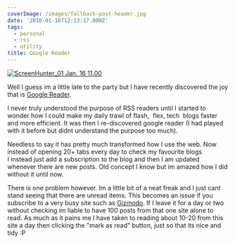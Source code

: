 ```yaml
---
coverImage: /images/fallback-post-header.jpg
date: '2010-01-16T12:13:17.000Z'
tags:
  - personal
  - rss
  - utility
title: Google Reader
---
```


[![](/wp-content/uploads/2010/01/ScreenHunter_01-Jan.-16-11.00.jpg "ScreenHunter_01 Jan. 16 11.00")](/wp-content/uploads/2010/01/ScreenHunter_01-Jan.-16-11.00.jpg)

Well I guess im a little late to the party but I have recently discovered the joy that is [Google Reader](https://www.google.co.uk/aclk?sa=l&ai=C7XwfvpxRS-XULZP60ATqqIm6BofH_nvb8djUBbzP7aIGCAAQASDHmPgFUIqcmLD7_____wFgu46wg9AKoAGhw_P8A8gBAaoEE0_Q_BkFj7a5ClxdtuxO7nGrSC0&sig=AGiWqtywpsEabeLnKLGvWAMBI-st8Ua1CQ&q=https://www.google.com/reader%3Futm_campaign%3Den%26utm_source%3Den-ha-ww-ww-bk%26utm_medium%3Dha%26utm_term%3Dgoogle%2520reader).

<!-- more -->

I never truly understood the purpose of RSS readers until I started to wonder how I could make my daily trawl of flash,  flex, tech  blogs faster and more efficient. It was then I re-discovered google reader (I had played with it before but didnt understand the purpose too much).

Needless to say it has pretty much transformed how I use the web. Now instead of opening 20+ tabs every day to check my favourite blogs I instead just add a subscription to the blog and then I am updated whenever there are new posts. Old concept I know but im amazed how I did without it until now.

There is one problem however. Im a little bit of a neat freak and I just cant stand seeing that there are unread items. This becomes an issue if you subscribe to a very busy site such as [Gizmodo](https://gizmodo.com/). If I leave it for a day or two without checking im liable to have 100 posts from that one site alone to read. As much as it pains me I have taken to reading about 10-20 from this site a day then clicking the "mark as read" button, just so that its nice and tidy :P
